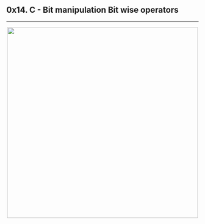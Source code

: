 ## 0x14. C - Bit manipulation Bit wise operators
-------
</p>
<p align="center">
<img src="http://www.advancecomputing.co.in/wp-content/uploads/2019/06/BitwiseOperators-1.png" width="500">
 
<p/>
